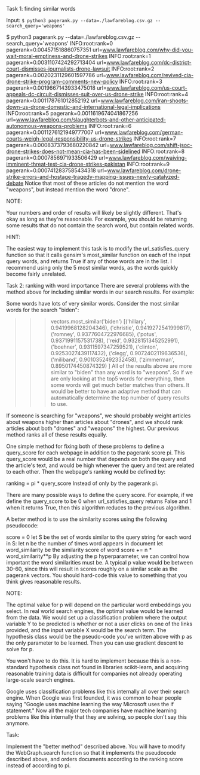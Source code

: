 Task 1: finding similar words

Input:
`
$ python3 pagerank.py --data=./lawfareblog.csv.gz --search_query='weapons'
`

$ python3 pagerank.py --data=./lawfareblog.csv.gz --search_query='weapons'
INFO:root:rank=0 pagerank=0.004571518860757351 url=www.lawfareblog.com/why-did-you-wait-moral-emptiness-and-drone-strikes
INFO:root:rank=1 pagerank=0.0031107424292713404 url=www.lawfareblog.com/dc-district-court-dismisses-journalists-drone-lawsuit
INFO:root:rank=2 pagerank=0.0020231129601597786 url=www.lawfareblog.com/revived-cia-drone-strike-program-comments-new-policy
INFO:root:rank=3 pagerank=0.0019667143933475018 url=www.lawfareblog.com/us-court-appeals-dc-circuit-dismisses-suit-over-us-drone-strike
INFO:root:rank=4 pagerank=0.001178761012852192 url=www.lawfareblog.com/iran-shoots-down-us-drone-domestic-and-international-legal-implications
INFO:root:rank=5 pagerank=0.0011619674041867256 url=www.lawfareblog.com/slaughterbots-and-other-anticipated-autonomous-weapons-problems
INFO:root:rank=6 pagerank=0.0011276121949777007 url=www.lawfareblog.com/german-courts-weigh-legal-responsibility-us-drone-strikes
INFO:root:rank=7 pagerank=0.0008373793680220842 url=www.lawfareblog.com/shift-jsoc-drone-strikes-does-not-mean-cia-has-been-sidelined
INFO:root:rank=8 pagerank=0.0007856971933506429 url=www.lawfareblog.com/waiving-imminent-threat-test-cia-drone-strikes-pakistan
INFO:root:rank=9 pagerank=0.0007412837585434318 url=www.lawfareblog.com/drone-strike-errors-and-hostage-tragedy-mapping-issues-newly-catalyzed-debate
Notice that most of these articles do not mention the word "weapons", but instead mention the word "drone".

NOTE:

Your numbers and order of results will likely be slightly different. That's okay as long as they're reasonable. For example, you should be returning some results that do not contain the search word, but contain related words.

HINT:

The easiest way to implement this task is to modify the url_satisfies_query function so that it calls gensim's most_similar function on each of the input query words, and returns True if any of those words are in the list. I recommend using only the 5 most similar words, as the words quickly become fairly unrelated.

Task 2: ranking with word importance
There are several problems with the method above for including similar words in our search results. For example:

Some words have lots of very similar words. Consider the most similar words for the search "biden":

>>> vectors.most_similar('biden')
[('hillary', 0.9419968128204346),
 ('christie', 0.9419272541999817), 
 ('romney', 0.9377604722976685), 
 ('potus', 0.9371991157531738), 
 ('reid', 0.9328151345252991), 
 ('boehner', 0.9311597347259521), 
 ('clinton', 0.9253027439117432), 
 ('clegg', 0.9072402119636536), 
 ('miliband', 0.9010352492332458), 
 ('zimmerman', 0.8950174450874329)
 ]
All of the results above are more similar to "biden" than any word is to "weapons". So if we are only looking at the top5 words for everything, then some words will get much better matches than others. It would be better to have an adaptive method that can automatically determine the top number of query results to use.

If someone is searching for "weapons", we should probably weight articles about weapons higher than articles about "drones", and we should rank articles about both "drones" and "weapons" the highest. Our previous method ranks all of these results equally.

One simple method for fixing both of these problems to define a query_score for each webpage in addition to the pagerank score pi. This query_score would be a real number that depends on both the query and the article's text, and would be high whenever the query and text are related to each other. Then the webpage's ranking would be defined by:

ranking = pi * query_score
Instead of only by the pagerank pi.

There are many possible ways to define the query score. For example, if we define the query_score to be 0 when url_satisfies_query returns False and 1 when it returns True, then this algorithm reduces to the previous algorithm.

A better method is to use the similarity scores using the following pseudocode:

score = 0
let S be the set of words similar to the query string
for each word in S:
    let n be the number of times word appears in document
    let word_similarity be the similarity score of word
    score += n * word_similarity**p
By adjusting the p hyperparameter, we can control how important the word similarities must be. A typical p value would be between 30-60, since this will result in scores roughly on a similar scale as the pagerank vectors. You should hard-code this value to something that you think gives reasonable results.

NOTE:

The optimal value for p will depend on the particular word embeddings you select. In real world search engines, the optimal value would be learned from the data. We would set up a classification problem where the output variable Y to be predicted is whether or not a user clicks on one of the links provided, and the input variable X would be the search term. The hypothesis class would be the pseudo-code you've written above with p as the only parameter to be learned. Then you can use gradient descent to solve for p.

You won't have to do this. It is hard to implement because this is a non-standard hypothesis class not found in libraries scikit-learn, and acquiring reasonable training data is difficult for companies not already operating large-scale search engines.

Google uses classification problems like this internally all over their search engine. When Google was first founded, it was common to hear people saying "Google uses machine learning the way Microsoft uses the if statement." Now all the major tech companies have machine learning problems like this internally that they are solving, so people don't say this anymore.

Task:

Implement the "better method" described above. You will have to modify the WebGraph.search function so that it implements the pseudocode described above, and orders documents according to the ranking score instead of according to pi.
